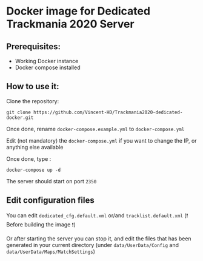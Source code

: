 # Docker image for Dedicated Trackmania 2020 Server
## Prerequisites:

 - Working Docker instance
 - Docker compose installed

## How to use it:

Clone the repository:



`git clone https://github.com/Vincent-HD/Trackmania2020-dedicated-docker.git`

Once done, rename ``docker-compose.example.yml`` to ``docker-compose.yml``

Edit (not mandatory) the ``docker-compose.yml`` if you want to change the IP, or anything else available

Once done, type :

``docker-compose up -d``

The server should start on port ``2350``

## Edit configuration files

You can edit ``dedicated_cfg.default.xml`` or/and ``tracklist.default.xml`` (❗ Before building the image ❗)

Or after starting the server you can stop it, and edit the files that has been generated in your current directory (under ``data/UserData/Config`` and ``data/UserData/Maps/MatchSettings``)